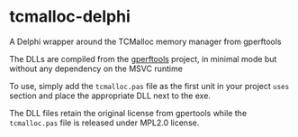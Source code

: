 # tcmalloc-delphi
A Delphi wrapper around the TCMalloc memory manager from gperftools

The DLLs are compiled from the [gperftools](https://github.com/gperftools/gperftools) project, in minimal mode but without any dependency on the MSVC runtime

To use, simply add the `tcmalloc.pas` file as the first unit in your project `uses` section and place the appropriate DLL next to the exe.

The DLL files retain the original license from gpertools while the `tcmalloc.pas` file is released under MPL2.0 license.
